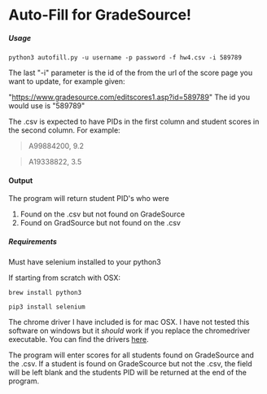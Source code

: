 # Auto-Fill for GradeSource!

##### Usage

`python3 autofill.py -u username -p password -f hw4.csv -i 589789`

The last "-i" parameter is the id of the from the url of the score page
you want to update, for example given:

"https://www.gradesource.com/editscores1.asp?id=589789"
The id you would use is "589789"

The .csv is expected to have PIDs in the first column and student scores in the second column.
For example:

>A99884200, 9.2

>A19338822, 3.5


#### Output

The program will return student PID's who were
1. Found on the .csv but not found on GradeSource
2. Found on GradSource but not found on the .csv


##### Requirements
Must have selenium installed to your python3

If starting from scratch with OSX:

`brew install python3`

`pip3 install selenium`


The chrome driver I have included is for mac OSX. I have not tested this software on windows but it *should* work if you
replace the chromedriver executable. You can find the drivers [here](https://sites.google.com/a/chromium.org/chromedriver/downloads).

The program will enter scores for all students found on GradeSource and the .csv. If a student is found on GradeScource but not the .csv, 
the field will be left blank and the students PID will be returned at the end of the program.
